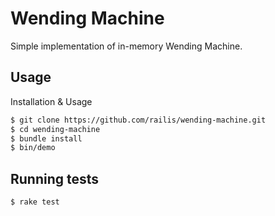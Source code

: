 # Wending Machine
Simple implementation of in-memory Wending Machine.

## Usage
Installation & Usage
```bash
$ git clone https://github.com/railis/wending-machine.git
$ cd wending-machine
$ bundle install
$ bin/demo
```

## Running tests
```bash
$ rake test
```
